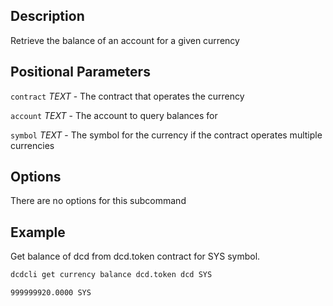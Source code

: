 ## Description

Retrieve the balance of an account for a given currency

## Positional Parameters
`contract` _TEXT_ - The contract that operates the currency

`account` _TEXT_ - The account to query balances for

`symbol` _TEXT_ - The symbol for the currency if the contract operates multiple currencies

## Options
There are no options for this subcommand

## Example
Get balance of dcd from dcd.token contract for SYS symbol. 

```sh
dcdcli get currency balance dcd.token dcd SYS
```
```console
999999920.0000 SYS
```
